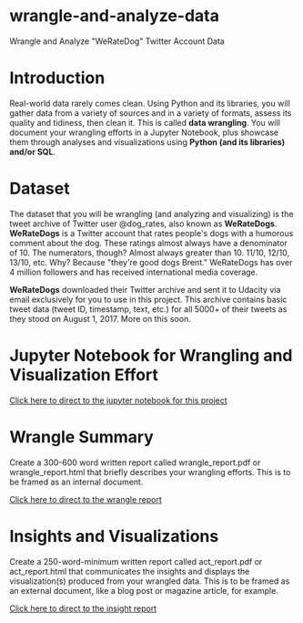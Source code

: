 # wrangle-and-analyze-data

Wrangle and Analyze "WeRateDog" Twitter Account Data

# Introduction

Real-world data rarely comes clean. Using Python and its libraries, you will gather data from a variety of sources and in a variety of formats, assess its quality and tidiness, then clean it. This is called **data wrangling**. You will document your wrangling efforts in a Jupyter Notebook, plus showcase them through analyses and visualizations using **Python (and its libraries) and/or SQL**.

# Dataset

The dataset that you will be wrangling (and analyzing and visualizing) is the tweet archive of Twitter user @dog_rates, also known as **WeRateDogs**. **WeRateDogs** is a Twitter account that rates people's dogs with a humorous comment about the dog. These ratings almost always have a denominator of 10. The numerators, though? Almost always greater than 10. 11/10, 12/10, 13/10, etc. Why? Because "they're good dogs Brent." WeRateDogs has over 4 million followers and has received international media coverage.

**WeRateDogs** downloaded their Twitter archive and sent it to Udacity via email exclusively for you to use in this project. This archive contains basic tweet data (tweet ID, timestamp, text, etc.) for all 5000+ of their tweets as they stood on August 1, 2017. More on this soon.

# Jupyter Notebook for Wrangling and Visualization Effort

[Click here to direct to the jupyter notebook for this project](wrangle_act.ipynb)

# Wrangle Summary

Create a 300-600 word written report called wrangle_report.pdf or wrangle_report.html that briefly describes your wrangling efforts. This is to be framed as an internal document.

[Click here to direct to the wrangle report](wrangle_report.pdf)

# Insights and Visualizations

Create a 250-word-minimum written report called act_report.pdf or act_report.html that communicates the insights and displays the visualization(s) produced from your wrangled data. This is to be framed as an external document, like a blog post or magazine article, for example.

[Click here to direct to the insight report](act_report.pdf)
